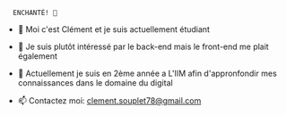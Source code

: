       ENCHANTÉ! 👋 

- 🧑‍ Moi c'est Clément et je suis actuellement étudiant

- 👀 Je suis plutôt intéressé par le back-end mais le front-end me plait également

- 🌱 Actuellement je suis en 2ème année a L'IIM afin d'appronfondir mes connaissances dans le domaine du digital

- 📫 Contactez moi: clement.souplet78@gmail.com
